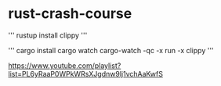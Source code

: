 # rust-crash-course

'''
rustup install clippy
'''

'''
cargo install cargo watch
cargo-watch -qc -x run -x clippy
'''

https://www.youtube.com/playlist?list=PL6yRaaP0WPkWRsXJgdnw9lj1vchAaKwfS
